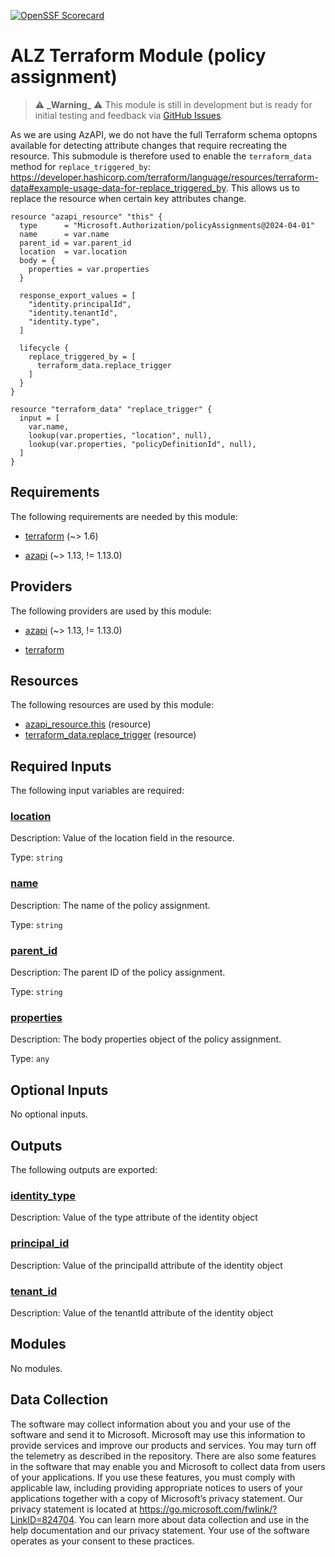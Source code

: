 <!-- BEGIN_TF_DOCS -->
[![OpenSSF Scorecard](https://api.scorecard.dev/projects/github.com/Azure/terraform-azurerm-avm-ptn-alz/badge)](https://scorecard.dev/viewer/?uri=github.com/Azure/terraform-azurerm-avm-ptn-alz)

# ALZ Terraform Module (policy assignment)

> ⚠️ **\_Warning\_** ⚠️ This module is still in development but is ready for initial testing and feedback via [GitHub Issues](https://github.com/Azure/terraform-azurerm-avm-ptn-alz/issues).

As we are using AzAPI, we do not have the full Terraform schema optopns available for detecting attribute changes that require recreating the resource.
This submodule is therefore used to enable the `terraform_data` method for `replace_triggered_by`: <https://developer.hashicorp.com/terraform/language/resources/terraform-data#example-usage-data-for-replace_triggered_by>.
This allows us to replace the resource when certain key attributes change.

```hcl
resource "azapi_resource" "this" {
  type      = "Microsoft.Authorization/policyAssignments@2024-04-01"
  name      = var.name
  parent_id = var.parent_id
  location  = var.location
  body = {
    properties = var.properties
  }

  response_export_values = [
    "identity.principalId",
    "identity.tenantId",
    "identity.type",
  ]

  lifecycle {
    replace_triggered_by = [
      terraform_data.replace_trigger
    ]
  }
}

resource "terraform_data" "replace_trigger" {
  input = [
    var.name,
    lookup(var.properties, "location", null),
    lookup(var.properties, "policyDefinitionId", null),
  ]
}
```

<!-- markdownlint-disable MD033 -->
## Requirements

The following requirements are needed by this module:

- <a name="requirement_terraform"></a> [terraform](#requirement\_terraform) (~> 1.6)

- <a name="requirement_azapi"></a> [azapi](#requirement\_azapi) (~> 1.13, != 1.13.0)

## Providers

The following providers are used by this module:

- <a name="provider_azapi"></a> [azapi](#provider\_azapi) (~> 1.13, != 1.13.0)

- <a name="provider_terraform"></a> [terraform](#provider\_terraform)

## Resources

The following resources are used by this module:

- [azapi_resource.this](https://registry.terraform.io/providers/azure/azapi/latest/docs/resources/resource) (resource)
- [terraform_data.replace_trigger](https://registry.terraform.io/providers/hashicorp/terraform/latest/docs/resources/data) (resource)

<!-- markdownlint-disable MD013 -->
## Required Inputs

The following input variables are required:

### <a name="input_location"></a> [location](#input\_location)

Description: Value of the location field in the resource.

Type: `string`

### <a name="input_name"></a> [name](#input\_name)

Description: The name of the policy assignment.

Type: `string`

### <a name="input_parent_id"></a> [parent\_id](#input\_parent\_id)

Description: The parent ID of the policy assignment.

Type: `string`

### <a name="input_properties"></a> [properties](#input\_properties)

Description: The body properties object of the policy assignment.

Type: `any`

## Optional Inputs

No optional inputs.

## Outputs

The following outputs are exported:

### <a name="output_identity_type"></a> [identity\_type](#output\_identity\_type)

Description: Value of the type attribute of the identity object

### <a name="output_principal_id"></a> [principal\_id](#output\_principal\_id)

Description: Value of the principalId attribute of the identity object

### <a name="output_tenant_id"></a> [tenant\_id](#output\_tenant\_id)

Description: Value of the tenantId attribute of the identity object

## Modules

No modules.

<!-- markdownlint-disable-next-line MD041 -->
## Data Collection

The software may collect information about you and your use of the software and send it to Microsoft. Microsoft may use this information to provide services and improve our products and services. You may turn off the telemetry as described in the repository. There are also some features in the software that may enable you and Microsoft to collect data from users of your applications. If you use these features, you must comply with applicable law, including providing appropriate notices to users of your applications together with a copy of Microsoft’s privacy statement. Our privacy statement is located at <https://go.microsoft.com/fwlink/?LinkID=824704>. You can learn more about data collection and use in the help documentation and our privacy statement. Your use of the software operates as your consent to these practices.
<!-- END_TF_DOCS -->